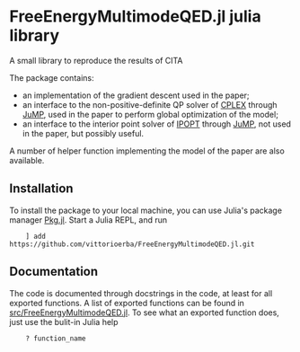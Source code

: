 # FreeEnergyMultimodeQED.jl julia library

A small library to reproduce the results of CITA

The package contains:
- an implementation of the gradient descent used in the paper;
- an interface to the non-positive-definite QP solver of [CPLEX](https://www.ibm.com/analytics/cplex-optimizer) through [JuMP](https://jump.dev/), used in the paper to perform global optimization of the model;
- an interface to the interior point solver of [IPOPT](https://coin-or.github.io/Ipopt/) through [JuMP](https://jump.dev/), not used in the paper, but possibly useful.

A number of helper function implementing the model of the paper are also available.

## Installation

To install the package to your local machine, you can use Julia's package manager [Pkg.jl](https://github.com/JuliaLang/Pkg.jl).
Start a Julia REPL, and run
``` 
    ] add https://github.com/vittorioerba/FreeEnergyMultimodeQED.jl.git
```

## Documentation

The code is documented through docstrings in the code, at least for all exported functions.
A list of exported functions can be found in [src/FreeEnergyMultimodeQED.jl](src/FreeEnergyMultimodeQED.jl).
To see what an exported function does, just use the bulit-in Julia help
```
    ? function_name
```

